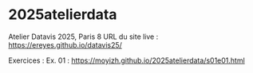 # 2025atelierdata
Atelier Datavis 2025, Paris 8 URL du site live : https://ereyes.github.io/datavis25/

Exercices :
Ex. 01 : https://moyizh.github.io/2025atelierdata/s01e01.html
